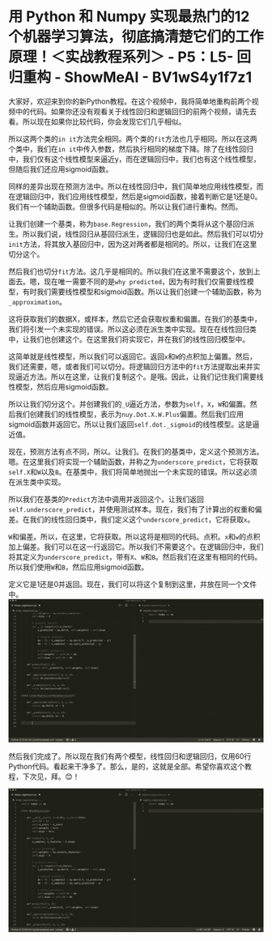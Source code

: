 # 用 Python 和 Numpy 实现最热门的12个机器学习算法，彻底搞清楚它们的工作原理！＜实战教程系列＞ - P5：L5- 回归重构 - ShowMeAI - BV1wS4y1f7z1

大家好，欢迎来到你的新Python教程。在这个视频中，我将简单地重构前两个视频中的代码。如果你还没有观看关于线性回归和逻辑回归的前两个视频，请先去看。所以现在如果你比较代码，你会发现它们几乎相似。

所以这两个类的`in it`方法完全相同。两个类的`fit`方法也几乎相同。所以在这两个类中，我们在`in it`中传入参数，然后执行相同的梯度下降。除了在线性回归中，我们仅有这个线性模型来逼近y，而在逻辑回归中，我们也有这个线性模型，但随后我们还应用sigmoid函数。

同样的差异出现在预测方法中。所以在线性回归中，我们简单地应用线性模型，而在逻辑回归中，我们应用线性模型，然后是sigmoid函数，接着判断它是1还是0。我们有一个辅助函数。但很多代码是相似的。所以让我们进行重构。然而。

让我们创建一个基类，称为`base.Regression`，我们的两个类将从这个基回归派生。所以我们说，线性回归从基回归派生，逻辑回归也是如此。然后我们可以切分`init`方法，将其放入基回归中，因为这对两者都是相同的。所以，让我们在这里切分这个。

然后我们也切分`fit`方法。这几乎是相同的。所以我们在这里不需要这个，放到上面去。嗯，现在唯一需要不同的是`why predicted`，因为有时我们仅需要线性模型，有时我们需要线性模型和sigmoid函数。所以让我们创建一个辅助函数，称为`_approximation`。

这将获取我们的数据X，或样本，然后它还会获取权重和偏置。在我们的基类中，我们将引发一个未实现的错误。所以这必须在派生类中实现。现在在线性回归类中，让我们也创建这个。在这里我们将实现它，并在我们的线性回归模型中。

这简单就是线性模型，所以我们可以返回它。返回`x`和`W`的点积加上偏置。然后，我们还需要，嗯，或者我们可以切分。将逻辑回归方法中的`fit`方法提取出来并实现逼近方法。所以在这里，让我们复制这个。是哦。因此，让我们记住我们需要线性模型，然后应用sigmoid函数。

所以让我们切分这个。并创建我们的`_U`逼近方法，参数为`self`，`X`，`W`和偏置。然后我们创建我们的线性模型，表示为`nuy.Dot.X.W.Plus`偏置。然后我们应用sigmoid函数并返回它。所以让我们返回`self.dot._sigmoid`的线性模型。这是逼近值。

现在，预测方法有点不同，所以。让我们。在我们的基类中，定义这个预测方法。嗯。在这里我们将实现一个辅助函数，并称之为`underscore_predict`，它将获取`self.X`和`W`以及`B`。在基类中，我们将简单地抛出一个未实现的错误。所以这必须在派生类中实现。

所以我们在基类的`Predict`方法中调用并返回这个。让我们返回`self.underscore_predict`，并使用测试样本。现在，我们有了计算出的权重和偏差。在我们的线性回归类中，我们定义这个`underscore_predict`，它将获取`x`。

`W`和偏差。所以，在这里，它将获取。所以这将是相同的代码。点积。`x`和`w`的点积加上偏差。我们可以在这一行返回它。所以我们不需要这个。在逻辑回归中，我们将其定义为`underscore_predict`，带有`X`、`W`和`B`。然后我们在这里有相同的代码。所以我们使用`W`和`B`，然后应用sigmoid函数。

定义它是1还是0并返回。现在，我们可以将这个复制到这里，并放在同一个文件中。![](img/8cc66a6687567bf6ad9be22465110a63_1.png)

然后我们完成了。所以现在我们有两个模型，线性回归和逻辑回归，仅用60行Python代码。看起来干净多了。那么，是的，这就是全部。希望你喜欢这个教程，下次见，拜。😊！[](img/8cc66a6687567bf6ad9be22465110a63_3.png)

![](img/8cc66a6687567bf6ad9be22465110a63_4.png)
